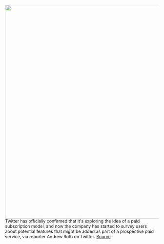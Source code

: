 <img src='https://cdn.vox-cdn.com/thumbor/QIYt9mTurp3OQI0o6BgQhZmvtyg=/0x0:2040x1360/1200x800/filters:focal(857x517:1183x843)/cdn.vox-cdn.com/uploads/chorus_image/image/67138938/acastro_180827_1777_0002.0.jpg' width='700px' /><br/>
Twitter has officially confirmed that it's exploring the idea of a paid subscription model, and now the company has started to survey users about potential features that might be added as part of a prospective paid service, via reporter Andrew Roth on Twitter.
<a href='https://www.theverge.com/2020/7/31/21349644/twitter-subscription-service-survey-undo-sent-analytics-feature-ideas'> Source <a/>